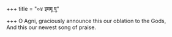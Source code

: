 +++
title = "०४ इममू षु"

+++
O Agni, graciously announce this our oblation to the Gods,  
     And this our newest song of praise.